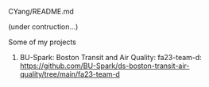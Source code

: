 CYang/README.md

(under contruction...)

Some of my projects

1. BU-Spark: Boston Transit and Air Quality: fa23-team-d: https://github.com/BU-Spark/ds-boston-transit-air-quality/tree/main/fa23-team-d 
